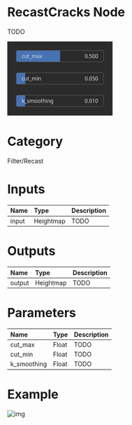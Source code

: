 
RecastCracks Node
=================


TODO



![img](../../images/nodes/RecastCracks_settings.png)


# Category


Filter/Recast
# Inputs

|Name|Type|Description|
| :--- | :--- | :--- |
|input|Heightmap|TODO|

# Outputs

|Name|Type|Description|
| :--- | :--- | :--- |
|output|Heightmap|TODO|

# Parameters

|Name|Type|Description|
| :--- | :--- | :--- |
|cut_max|Float|TODO|
|cut_min|Float|TODO|
|k_smoothing|Float|TODO|

# Example


![img](../../images/nodes/RecastCracks.png)

